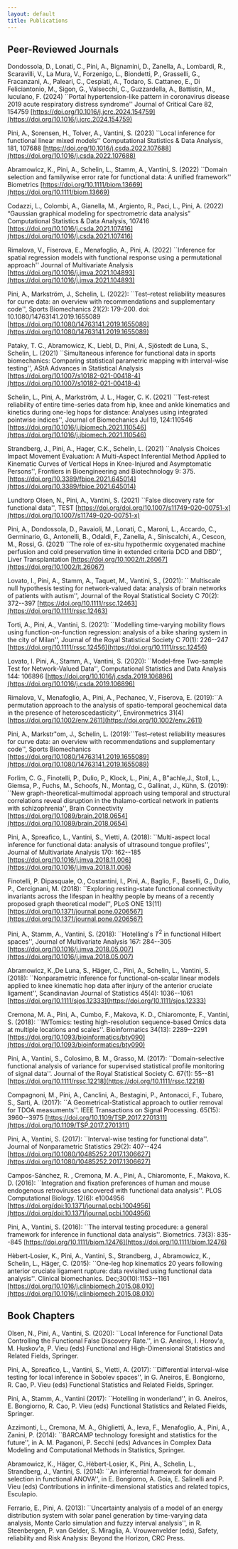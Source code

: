 ```yaml
---
layout: default
title: Publications
---
```


## Peer-Reviewed Journals

Dondossola, D., Lonati, C., Pini, A., Bignamini, D., Zanella, A., Lombardi, R., Scaravilli,
V., La Mura, V., Forzenigo, L., Biondetti, P., Grasselli, G., Fracanzani, A., Paleari, C.,
Cespiati, A., Todaro, S. Cattaneo, E., Di Feliciantonio, M., Sigon, G., Valsecchi, C.,
Guzzardella, A., Battistin, M., Iuculano, F. (2024) ``Portal hypertension-like pattern in
coronavirus disease 2019 acute respiratory distress syndrome'' Journal of Critical Care
82, 154759
[https://doi.org/10.1016/j.jcrc.2024.154759](https://doi.org/10.1016/j.jcrc.2024.154759)


Pini, A., Sorensen, H., Tolver, A., Vantini, S. (2023) ``Local inference for functional
linear mixed models'' Computational Statistics & Data Analysis, 181, 107688 
[https://doi.org/10.1016/j.csda.2022.107688](https://doi.org/10.1016/j.csda.2022.107688)

Abramowicz, K., Pini, A., Schelin, L., Stamm, A., Vantini, S. (2022) ``Domain selection
and familywise error rate for functional data: A unified framework'' Biometrics 
[https://doi.org/10.1111/biom.13669](https://doi.org/10.1111/biom.13669)

Codazzi, L., Colombi, A., Gianella, M., Argiento, R., Paci, L., Pini, A. (2022) “Gaussian
graphical modeling for spectrometric data analysis” Computational Statistics & Data
Analysis, 107416 
[https://doi.org/10.1016/j.csda.2021.107416](https://doi.org/10.1016/j.csda.2021.107416)

Rimalova, V., Fiserova, E., Menafoglio, A., Pini, A. (2022) ``Inference for spatial regression
models with functional response using a permutational approach'' Journal of
Multivariate Analysis
[https://doi.org/10.1016/j.jmva.2021.104893](https://doi.org/10.1016/j.jmva.2021.104893)

Pini, A., Markström, J., Schelin, L. (2022): ``Test–retest reliability measures for curve
data: an overview with recommendations and supplementary code'', Sports Biomechanics
21(2): 179–200. doi: 10.1080/14763141.2019.1655089
[https://doi.org/10.1080/14763141.2019.1655089](https://doi.org/10.1080/14763141.2019.1655089)

Pataky, T. C., Abramowicz, K., Liebl, D., Pini, A., Sjöstedt de Luna, S., Schelin, L.
(2021) ``Simultaneous inference for functional data in sports biomechanics: Comparing
statistical parametric mapping with interval-wise testing'', AStA Advances in Statistical
Analysis 
[https://doi.org/10.1007/s10182-021-00418-4](https://doi.org/10.1007/s10182-021-00418-4)

Schelin, L., Pini, A., Markström, J. L., Hager, C. K. (2021) ``Test-retest reliability of entire
time-series data from hip, knee and ankle kinematics and kinetics during one-leg hops
for distance: Analyses using integrated pointwise indices'', Journal of Biomechanics
Jul 19, 124:110546 
[https://doi.org/10.1016/j.jbiomech.2021.110546](https://doi.org/10.1016/j.jbiomech.2021.110546)

Strandberg, J., Pini, A., Hager, C.K., Schelin, L. (2021) ``Analysis Choices Impact Movement
Evaluation: A Multi-Aspect Inferential Method Applied to Kinematic Curves of
Vertical Hops in Knee-Injured and Asymptomatic Persons'', Frontiers in Bioengineering
and Biotechnology 9: 375. 
[https://doi.org/10.3389/fbioe.2021.645014](https://doi.org/10.3389/fbioe.2021.645014)


Lundtorp Olsen, N., Pini, A., Vantini, S. (2021) ``False discovery rate for functional data'', TEST [https://doi.org/doi.org/10.1007/s11749-020-00751-x](https://doi.org/10.1007/s11749-020-00751-x)

Pini, A., Dondossola, D., Ravaioli, M., Lonati, C., Maroni, L., Accardo, C., Germinario, G., Antonelli, B., Odaldi, F., Zanella, A., Siniscalchi, A., Cescon, M., Rossi, G. (2021) ``The role of ex-situ hypothermic oxygenated machine perfusion and cold preservation time in extended criteria DCD and DBD'', Liver Transplantation [https://doi.org/10.1002/lt.26067](https://doi.org/10.1002/lt.26067)

Lovato, I.,  Pini, A., Stamm, A., Taquet, M., Vantini, S.,  (2021): `` Multiscale null hypothesis testing for network-valued data: analysis of brain networks of patients with autism'', Journal of the Royal Statistical Society C 70(2): 372--397 [https://doi.org/10.1111/rssc.12463](https://doi.org/10.1111/rssc.12463)


Torti, A., Pini, A., Vantini, S. (2021): ``Modelling time-varying mobility flows using function-on-function regression: analysis of a bike sharing system in the city of Milan'',  Journal of the Royal Statistical Society C 70(1): 226--247 [https://doi.org/10.1111/rssc.12456](https://doi.org/10.1111/rssc.12456)

Lovato, I. Pini, A., Stamm, A., Vantini, S. (2020): ``Model-free Two-sample Test for Network-Valued Data'', Computational Statistics and Data Analysis 144: 106896 [https://doi.org/10.1016/j.csda.2019.106896](https://doi.org/10.1016/j.csda.2019.106896)


Rimalova, V., Menafoglio, A., Pini, A., Pechanec, V., Fiserova, E. (2019):``A permutation approach to the analysis of spatio-temporal geochemical data in the presence of heteroscedasticity'', Environmetrics 31(4) [https://doi.org/10.1002/env.2611](https://doi.org/10.1002/env.2611)

Pini, A., Markstr\"om,  J.,  Schelin, L. (2019):``Test–retest reliability measures for curve data: an overview with recommendations and supplementary code'', Sports Biomechanics [https://doi.org/10.1080/14763141.2019.1655089](https://doi.org/10.1080/14763141.2019.1655089)


Forlim, C. G., Finotelli, P., Dulio, P., Klock, L., Pini, A., B\"achle,J.,  Stoll, L.,  Giemsa, P.,  Fuchs, M., Schoofs, N., Montag, C., Gallinat, J.,  Kühn, S. (2019):  ``New graph-theoretical-multimodal approach using temporal and structural correlations reveal disruption in the thalamo-cortical network in patients with schizophrenia'', Brain Connectivity [https://doi.org/10.1089/brain.2018.0654](https://doi.org/10.1089/brain.2018.0654)

Pini, A., Spreafico, L.,  Vantini, S., Vietti, A. (2018): ``Multi-aspect local inference for functional data: analysis of ultrasound tongue profiles'', Journal of Multivariate Analysis 170: 162--185 [https://doi.org/10.1016/j.jmva.2018.11.006](https://doi.org/10.1016/j.jmva.2018.11.006)

Finotelli, P. Dipasquale, O., Costantini, I.,  Pini, A.,  Baglio, F., Baselli, G.,  Dulio, P.,  Cercignani, M. (2018): ``Exploring resting-state functional connectivity invariants across the lifespan in healthy people by means of a recently proposed graph theoretical model'', PLoS ONE 13(11) [https://doi.org/10.1371/journal.pone.0206567](https://doi.org/10.1371/journal.pone.0206567)


Pini, A.,  Stamm, A., Vantini, S. (2018): ``Hotelling's $T^2$ in functional Hilbert spaces'', Journal of Multivariate Analysis 167: 284--305 [https://doi.org/10.1016/j.jmva.2018.05.007](https://doi.org/10.1016/j.jmva.2018.05.007)


Abramowicz, K.,De Luna, S.,  Häger, C.,  Pini, A.,  Schelin, L.,  Vantini, S. (2018): ``Nonparametric inference for functional-on-scalar linear models applied to knee kinematic hop data after injury of the anterior cruciate ligament'', Scandinavian Journal of Statistics 45(4): 1036--1061 [https://doi.org/10.1111/sjos.12333](https://doi.org/10.1111/sjos.12333)


Cremona, M. A.,  Pini, A., Cumbo, F., Makova, K. D., Chiaromonte, F., Vantini, S.	(2018): ``IWTomics: testing high-resolution sequence-based Omics data at multiple locations and scales''. Bioinformatics 34(13): 2289--2291 [https://doi.org/10.1093/bioinformatics/bty090](https://doi.org/10.1093/bioinformatics/bty090)

Pini, A.,   Vantini, S.,   Colosimo, B. M.,   Grasso, M. (2017): ``Domain-selective functional analysis of variance  for supervised statistical profile  monitoring of signal data''. Journal of the Royal Statistical Society C. 67(1): 55--81 [https://doi.org/10.1111/rssc.12218](https://doi.org/10.1111/rssc.12218)

Compagnoni, M., Pini,  A.,  Canclini, A.,  Bestagini, P., Antonacci,  F., Tubaro, S., Sarti, A. (2017): ``A Geometrical-Statistical approach to outlier removal for TDOA measuments''. IEEE Transactions on Signal Processing.  65(15): 3960--3975 [https://doi.org/10.1109/TSP.2017.2701311](https://doi.org/10.1109/TSP.2017.2701311)

Pini, A.,   Vantini, S. (2017): ``Interval-wise testing for functional data''. Journal of Nonparametric Statistics 29(2): 407--424 [https://doi.org/10.1080/10485252.2017.1306627](https://doi.org/10.1080/10485252.2017.1306627)


Campos-Sánchez, R. ,  Cremona, M.  A.,  Pini,  A.,  Chiaromonte, F., Makova, K.  D. (2016): ``Integration and fixation preferences of human and mouse endogenous retroviruses uncovered with functional data analysis''. PLOS Computational Biology. 12(6): e1004956 [https://doi.org/doi:10.1371/journal.pcbi.1004956](https://doi.org/doi:10.1371/journal.pcbi.1004956)

Pini, A.,   Vantini, S. (2016): ``The interval testing procedure: a general framework for inference in functional data analysis''. Biometrics. 73(3): 835--845 [https://doi.org/10.1111/biom.12476](https://doi.org/10.1111/biom.12476)

Hèbert-Losier, K.,  Pini,    A.,   Vantini, S.,   Strandberg,  J.,  Abramowicz,  K., Schelin, L.,    Häger, C. (2015): ``One-leg hop kinematics 20 years following anterior cruciate ligament rupture: data revisited using functional data analysis''. Clinical biomechanics. Dec;30(10):1153--1161 [https://doi.org/10.1016/j.clinbiomech.2015.08.010](https://doi.org/10.1016/j.clinbiomech.2015.08.010)

## Book Chapters

Olsen, N.,  Pini, A.,  Vantini, S. (2020): ``Local Inference for Functional Data Controlling the Functional False Discovery Rate.'', in G. Aneiros, I. Horov\'a, M. Huskov\'a, P. Vieu (eds) Functional and High-Dimensional Statistics and Related Fields, Springer.


Pini, A., Spreafico, L.,  Vantini, S., Vietti, A.  (2017): ``Differential interval-wise testing for local inference in Sobolev spaces'', in G. Aneiros, E. Bongiorno, R. Cao, P. Vieu (eds) Functional Statistics and Related Fields, Springer.

Pini, A., Stamm, A.,  Vantini (2017): ``Hotelling in wonderland'', in G. Aneiros, E. Bongiorno, R. Cao, P. Vieu (eds) Functional Statistics and Related Fields, Springer.


Azzimonti, L.,  Cremona,  M. A.,   Ghiglietti, A., Ieva,  F.,  Menafoglio, A.,  Pini, A., Zanini, P. (2014): ``BARCAMP technology foresight and statistics for the future'', in A.  M.  Paganoni, P.  Secchi (eds) Advances in Complex Data Modeling and Computational Methods in Statistics, Springer.

Abramowicz, K., Häger, C.,Hèbert-Losier, K.,  Pini, A., Schelin, L., Strandberg, J., Vantini, S. (2014): ``An inferential framework for domain selection in functional ANOVA'', in E.  Bongiorno, A.   Goia, E.  Salinelli and P.  Vieu (eds) Contributions in infinite-dimensional statistics and related topics, Esculapio.


Ferrario, E.,  Pini, A. (2013): ``Uncertainty analysis of a model of an energy distribution system with solar panel generation by time-varying data analysis, Monte Carlo simulation and fuzzy interval analysis'', in R. Steenbergen, P.  van Gelder, S.  Miraglia, A.   Vrouwenvelder (eds), Safety, reliability and Risk Analysis: Beyond the Horizon, CRC Press.
